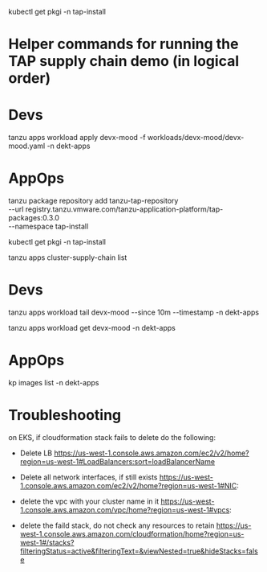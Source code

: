 kubectl get pkgi -n tap-install

# Helper commands for running the TAP supply chain demo (in logical order)

# Devs
tanzu apps workload apply devx-mood -f workloads/devx-mood/devx-mood.yaml -n dekt-apps

# AppOps
tanzu package repository add tanzu-tap-repository \
  --url registry.tanzu.vmware.com/tanzu-application-platform/tap-packages:0.3.0 \
  --namespace tap-install

kubectl get pkgi -n tap-install

tanzu apps cluster-supply-chain list

# Devs
tanzu apps workload tail devx-mood --since 10m --timestamp  -n dekt-apps

tanzu apps workload get devx-mood -n dekt-apps

# AppOps
kp images list -n dekt-apps



# Troubleshooting

on EKS, if cloudformation stack fails to delete do the following:

  * Delete LB 
    https://us-west-1.console.aws.amazon.com/ec2/v2/home?region=us-west-1#LoadBalancers:sort=loadBalancerName

  * Delete all network interfaces, if still exists
    https://us-west-1.console.aws.amazon.com/ec2/v2/home?region=us-west-1#NIC:

  * delete the vpc with your cluster name in it
    https://us-west-1.console.aws.amazon.com/vpc/home?region=us-west-1#vpcs:

  * delete the faild stack, do not check any resources to retain
    https://us-west-1.console.aws.amazon.com/cloudformation/home?region=us-west-1#/stacks?filteringStatus=active&filteringText=&viewNested=true&hideStacks=false
